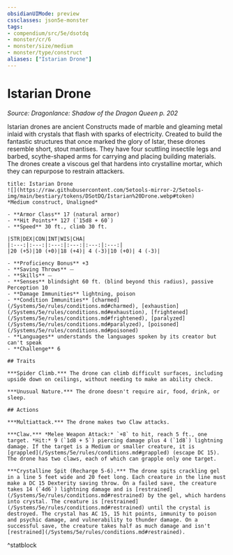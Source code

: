 ```yaml
---
obsidianUIMode: preview
cssclasses: json5e-monster
tags:
- compendium/src/5e/dsotdq
- monster/cr/6
- monster/size/medium
- monster/type/construct
aliases: ["Istarian Drone"]
---
```

# Istarian Drone
*Source: Dragonlance: Shadow of the Dragon Queen p. 202*  

Istarian drones are ancient Constructs made of marble and gleaming metal inlaid with crystals that flash with sparks of electricity. Created to build the fantastic structures that once marked the glory of Istar, these drones resemble short, stout mantises. They have four scuttling insectile legs and barbed, scythe-shaped arms for carrying and placing building materials. The drones create a viscous gel that hardens into crystalline mortar, which they can repurpose to restrain attackers.

```ad-statblock
title: Istarian Drone
![](https://raw.githubusercontent.com/5etools-mirror-2/5etools-img/main/bestiary/tokens/DSotDQ/Istarian%20Drone.webp#token)
*Medium construct, Unaligned*

- **Armor Class** 17 (natural armor)
- **Hit Points** 127 (`15d8 + 60`)
- **Speed** 30 ft., climb 30 ft.

|STR|DEX|CON|INT|WIS|CHA|
|:---:|:---:|:---:|:---:|:---:|:---:|
|20 (+5)|10 (+0)|18 (+4)| 4 (-3)|10 (+0)| 4 (-3)|

- **Proficiency Bonus** +3
- **Saving Throws** ⏤
- **Skills** ⏤
- **Senses** blindsight 60 ft. (blind beyond this radius), passive Perception 10
- **Damage Immunities** lightning, poison
- **Condition Immunities** [charmed](/Systems/5e/rules/conditions.md#charmed), [exhaustion](/Systems/5e/rules/conditions.md#exhaustion), [frightened](/Systems/5e/rules/conditions.md#frightened), [paralyzed](/Systems/5e/rules/conditions.md#paralyzed), [poisoned](/Systems/5e/rules/conditions.md#poisoned)
- **Languages** understands the languages spoken by its creator but can't speak
- **Challenge** 6

## Traits

***Spider Climb.*** The drone can climb difficult surfaces, including upside down on ceilings, without needing to make an ability check.

***Unusual Nature.*** The drone doesn't require air, food, drink, or sleep.

## Actions

***Multiattack.*** The drone makes two Claw attacks.

***Claw.*** *Melee Weapon Attack:* `+8` to hit, reach 5 ft., one target. *Hit:* 9 (`1d8 + 5`) piercing damage plus 4 (`1d8`) lightning damage. If the target is a Medium or smaller creature, it is [grappled](/Systems/5e/rules/conditions.md#grappled) (escape DC 15). The drone has two claws, each of which can grapple only one target.

***Crystalline Spit (Recharge 5-6).*** The drone spits crackling gel in a line 5 feet wide and 20 feet long. Each creature in the line must make a DC 15 Dexterity saving throw. On a failed save, the creature takes 14 (`4d6`) lightning damage and is [restrained](/Systems/5e/rules/conditions.md#restrained) by the gel, which hardens into crystal. The creature is [restrained](/Systems/5e/rules/conditions.md#restrained) until the crystal is destroyed. The crystal has AC 15, 15 hit points, immunity to poison and psychic damage, and vulnerability to thunder damage. On a successful save, the creature takes half as much damage and isn't [restrained](/Systems/5e/rules/conditions.md#restrained).
```
^statblock